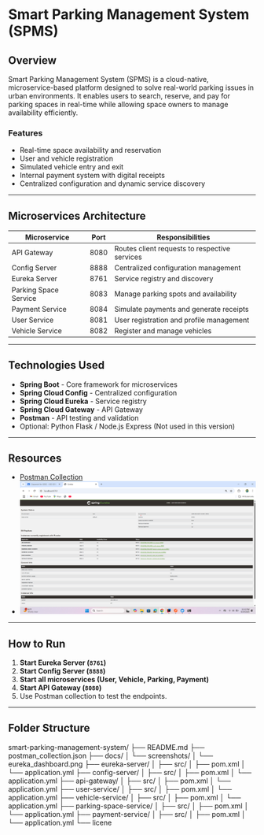 # Smart Parking Management System (SPMS)

## Overview
Smart Parking Management System (SPMS) is a cloud-native, microservice-based platform designed to solve real-world parking issues in urban environments. It enables users to search, reserve, and pay for parking spaces in real-time while allowing space owners to manage availability efficiently.

### Features
- Real-time space availability and reservation
- User and vehicle registration
- Simulated vehicle entry and exit
- Internal payment system with digital receipts
- Centralized configuration and dynamic service discovery

---

## Microservices Architecture

| Microservice               | Port  | Responsibilities                                          |
|---------------------------|-------|-----------------------------------------------------------|
| API Gateway               | 8080  | Routes client requests to respective services             |
| Config Server             | 8888  | Centralized configuration management                      |
| Eureka Server             | 8761  | Service registry and discovery                            |
| Parking Space Service     | 8083  | Manage parking spots and availability                     |
| Payment Service           | 8084  | Simulate payments and generate receipts                   |
| User Service              | 8081  | User registration and profile management                  |
| Vehicle Service           | 8082  | Register and manage vehicles                              |

---

## Technologies Used

- **Spring Boot** - Core framework for microservices
- **Spring Cloud Config** - Centralized configuration
- **Spring Cloud Eureka** - Service registry
- **Spring Cloud Gateway** - API Gateway
- **Postman** - API testing and validation
- Optional: Python Flask / Node.js Express (Not used in this version)

---

## Resources

- [Postman Collection](./postman_collection.json)
- ![Eureka Dashboard](./docs/screenshots/img.png)

---

## How to Run

1. **Start Eureka Server (`8761`)**
2. **Start Config Server (`8888`)**
3. **Start all microservices (User, Vehicle, Parking, Payment)**
4. **Start API Gateway (`8080`)**
5. Use Postman collection to test the endpoints.

---

## Folder Structure

smart-parking-management-system/
├── README.md
├── postman_collection.json
├── docs/
│   └── screenshots/
│       └── eureka_dashboard.png
├── eureka-server/
│   ├── src/
│   ├── pom.xml
│   └── application.yml
├── config-server/
│   ├── src/
│   ├── pom.xml
│   └── application.yml
├── api-gateway/
│   ├── src/
│   ├── pom.xml
│   └── application.yml
├── user-service/
│   ├── src/
│   ├── pom.xml
│   └── application.yml
├── vehicle-service/
│   ├── src/
│   ├── pom.xml
│   └── application.yml
├── parking-space-service/
│   ├── src/
│   ├── pom.xml
│   └── application.yml
├── payment-service/
│   ├── src/
│   ├── pom.xml
│   └── application.yml
└── licene
